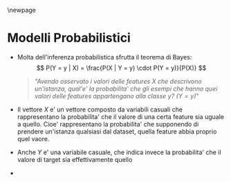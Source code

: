 \newpage
# Modelli Probabilistici

* Molta dell'inferenza probabilistica sfrutta il teorema di Bayes:
  $$
  P(Y = y | X) = \frac{P(X | Y = y) \cdot P(Y = y)}{P(X)}
  $$

  > *"Avendo osservato i valori delle features $X$ che descrivono un'istanza,
  qual'e' la probabilita' che gli esempi che hanno quei valori delle features
  appartengano alla classe $y$? ($Y = y$)*"

* Il vettore $X$ e' un vettore composto da variabili casuali che rappresentano
  la probabilita' che il valore di una certa feature sia uguale a quello. Cioe'
  rappresentano la probabilita' che supponendo di prendere un'istanza qualsiasi
  dal dataset, quella feature abbia proprio quel vaore.
* Anche $Y$ e' una variabile casuale, che indica invece la probabilita' che il
  valore di target sia effettivamente quello
* 
